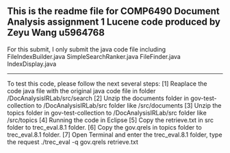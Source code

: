 This is the readme file for COMP6490 Document Analysis assignment 1 Lucene code 
produced by Zeyu Wang u5964768
-------------------------------------------------------------------------------

For this submit, I only submit the java code file including FileIndexBuilder.java
SimpleSearchRanker.java FileFinder.java IndexDisplay.java

-------------------------------------------------------------------------------

To test this code, please follow the next several steps:
[1] Reaplace the code java file with the original java code file in folder /DocAnalysisIRLab/src/search
[2] Unzip the documents folder in gov-test-collection to /DocAnalysisIRLab/src folder like /src/documents
[3] Unzip the topics folder in gov-test-collection to /DocAnalysisIRLab/src folder like /src/topics
[4] Running the code in Eclipse
[5] Copy the retrieve.txt in src folder to trec_eval.8.1 folder.
[6] Copy the gov.qrels in topics folder to trec_eval.8.1 folder.
[7] Open Terminal and enter the trec_eval.8.1 folder, type the request
    ./trec_eval -q gov.qrels retrieve.txt


